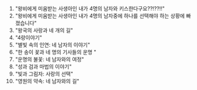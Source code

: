 
1. "왕비에게 미움받는 사생아인 내가 4명의 남자와 키스한다구요??!??!!"
2. "왕비에게 미움받는 사생아인 내가 4명의 남자중에 하나를 선택해야 하는 상황에 빠졌습니다"
3. "왕국의 사랑과 네 개의 길"
4. "4랑이야기"
5. "별빛 속의 인연: 네 남자의 이야기"
6. "한 송이 꽃과 네 명의 기사들의 운명 "
7. "운명의 불꽃: 네 남자와의 여정"
8. "성과 검과 마법의 이야기"
9. "빛과 그림자: 사랑의 선택"
10. "영원의 약속: 네 남자와의 길"

